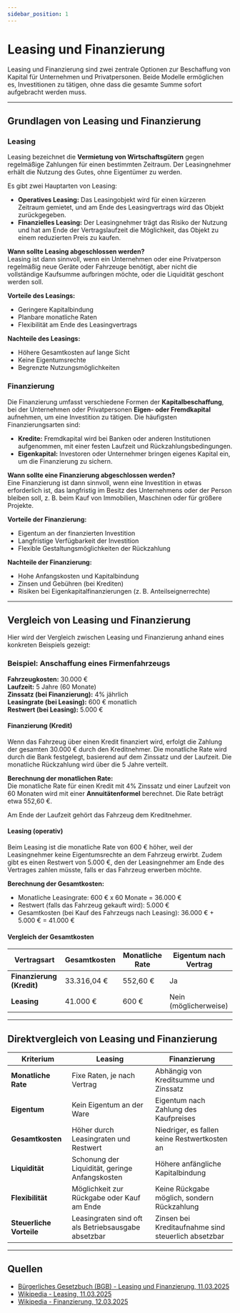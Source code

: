 ```yaml
---
sidebar_position: 1
---
```


# Leasing und Finanzierung  

Leasing und Finanzierung sind zwei zentrale Optionen zur Beschaffung von Kapital für Unternehmen und Privatpersonen. Beide Modelle ermöglichen es, Investitionen zu tätigen, ohne dass die gesamte Summe sofort aufgebracht werden muss.  

***

## Grundlagen von Leasing und Finanzierung  

### Leasing  
Leasing bezeichnet die **Vermietung von Wirtschaftsgütern** gegen regelmäßige Zahlungen für einen bestimmten Zeitraum. Der Leasingnehmer erhält die Nutzung des Gutes, ohne Eigentümer zu werden.  

Es gibt zwei Hauptarten von Leasing:  
- **Operatives Leasing:** Das Leasingobjekt wird für einen kürzeren Zeitraum gemietet, und am Ende des Leasingvertrags wird das Objekt zurückgegeben.  
- **Finanzielles Leasing:** Der Leasingnehmer trägt das Risiko der Nutzung und hat am Ende der Vertragslaufzeit die Möglichkeit, das Objekt zu einem reduzierten Preis zu kaufen.  

**Wann sollte Leasing abgeschlossen werden?**  
Leasing ist dann sinnvoll, wenn ein Unternehmen oder eine Privatperson regelmäßig neue Geräte oder Fahrzeuge benötigt, aber nicht die vollständige Kaufsumme aufbringen möchte, oder die Liquidität geschont werden soll.  

**Vorteile des Leasings:**  
- Geringere Kapitalbindung  
- Planbare monatliche Raten  
- Flexibilität am Ende des Leasingvertrags  

**Nachteile des Leasings:**  
- Höhere Gesamtkosten auf lange Sicht  
- Keine Eigentumsrechte  
- Begrenzte Nutzungsmöglichkeiten  

### Finanzierung  
Die Finanzierung umfasst verschiedene Formen der **Kapitalbeschaffung**, bei der Unternehmen oder Privatpersonen **Eigen- oder Fremdkapital** aufnehmen, um eine Investition zu tätigen. Die häufigsten Finanzierungsarten sind:  

- **Kredite:** Fremdkapital wird bei Banken oder anderen Institutionen aufgenommen, mit einer festen Laufzeit und Rückzahlungsbedingungen.  
- **Eigenkapital:** Investoren oder Unternehmer bringen eigenes Kapital ein, um die Finanzierung zu sichern.  

**Wann sollte eine Finanzierung abgeschlossen werden?**  
Eine Finanzierung ist dann sinnvoll, wenn eine Investition in etwas erforderlich ist, das langfristig im Besitz des Unternehmens oder der Person bleiben soll, z. B. beim Kauf von Immobilien, Maschinen oder für größere Projekte.  

**Vorteile der Finanzierung:**  
- Eigentum an der finanzierten Investition  
- Langfristige Verfügbarkeit der Investition  
- Flexible Gestaltungsmöglichkeiten der Rückzahlung  

**Nachteile der Finanzierung:**  
- Hohe Anfangskosten und Kapitalbindung  
- Zinsen und Gebühren (bei Krediten)  
- Risiken bei Eigenkapitalfinanzierungen (z. B. Anteilseignerrechte)  

***

## Vergleich von Leasing und Finanzierung  

Hier wird der Vergleich zwischen Leasing und Finanzierung anhand eines konkreten Beispiels gezeigt:

### Beispiel: Anschaffung eines Firmenfahrzeugs

**Fahrzeugkosten:** 30.000 €  
**Laufzeit:** 5 Jahre (60 Monate)  
**Zinssatz (bei Finanzierung):** 4% jährlich  
**Leasingrate (bei Leasing):** 600 € monatlich  
**Restwert (bei Leasing):** 5.000 €  

#### Finanzierung (Kredit)
Wenn das Fahrzeug über einen Kredit finanziert wird, erfolgt die Zahlung der gesamten 30.000 € durch den Kreditnehmer. Die monatliche Rate wird durch die Bank festgelegt, basierend auf dem Zinssatz und der Laufzeit. Die monatliche Rückzahlung wird über die 5 Jahre verteilt.  

**Berechnung der monatlichen Rate:**  
Die monatliche Rate für einen Kredit mit 4% Zinssatz und einer Laufzeit von 60 Monaten wird mit einer **Annuitätenformel** berechnet. Die Rate beträgt etwa 552,60 €.

Am Ende der Laufzeit gehört das Fahrzeug dem Kreditnehmer.

#### Leasing (operativ)
Beim Leasing ist die monatliche Rate von 600 € höher, weil der Leasingnehmer keine Eigentumsrechte an dem Fahrzeug erwirbt. Zudem gibt es einen Restwert von 5.000 €, den der Leasingnehmer am Ende des Vertrages zahlen müsste, falls er das Fahrzeug erwerben möchte.

**Berechnung der Gesamtkosten:**
- Monatliche Leasingrate: 600 € x 60 Monate = 36.000 €  
- Restwert (falls das Fahrzeug gekauft wird): 5.000 €  
- Gesamtkosten (bei Kauf des Fahrzeugs nach Leasing): 36.000 € + 5.000 € = 41.000 €

#### Vergleich der Gesamtkosten

| Vertragsart            | Gesamtkosten        | Monatliche Rate   | Eigentum nach Vertrag   |
|------------------------|---------------------|-------------------|-------------------------|
| **Finanzierung (Kredit)** | 33.316,04 €         | 552,60 €          | Ja                      |
| **Leasing**             | 41.000 €            | 600 €             | Nein (möglicherweise)   |

***  

## Direktvergleich von Leasing und Finanzierung  

| Kriterium               | Leasing                                    | Finanzierung                            |
|-------------------------|--------------------------------------------|-----------------------------------------|
| **Monatliche Rate**      | Fixe Raten, je nach Vertrag               | Abhängig von Kreditsumme und Zinssatz  |
| **Eigentum**             | Kein Eigentum an der Ware                 | Eigentum nach Zahlung des Kaufpreises  |
| **Gesamtkosten**         | Höher durch Leasingraten und Restwert    | Niedriger, es fallen keine Restwertkosten an |
| **Liquidität**           | Schonung der Liquidität, geringe Anfangskosten | Höhere anfängliche Kapitalbindung      |
| **Flexibilität**         | Möglichkeit zur Rückgabe oder Kauf am Ende | Keine Rückgabe möglich, sondern Rückzahlung |
| **Steuerliche Vorteile** | Leasingraten sind oft als Betriebsausgabe absetzbar | Zinsen bei Kreditaufnahme sind steuerlich absetzbar |

***

## Quellen  

- [Bürgerliches Gesetzbuch (BGB) - Leasing und Finanzierung, 11.03.2025](https://www.gesetze-im-internet.de/bgb/)  
- [Wikipedia - Leasing, 11.03.2025](https://de.wikipedia.org/wiki/Leasing)
- [Wikipedia - Finanzierung, 12.03.2025](https://de.wikipedia.org/wiki/Finanzierung)
